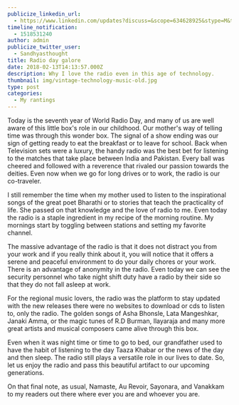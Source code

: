 ```yaml
---
publicize_linkedin_url:
  - https://www.linkedin.com/updates?discuss=&scope=634628925&stype=M&topic=6369181671031435264&type=U&a=z21Y
timeline_notification:
  - 1518531240
author: admin
publicize_twitter_user:
  - Sandhyasthought
title: Radio day galore
date: 2018-02-13T14:13:57.000Z
description: Why I love the radio even in this age of technology.
thumbnail: img/vintage-technology-music-old.jpg
type: post
categories:
  - My rantings
---
```

Today is the seventh year of World Radio Day, and many of us are well aware of this little box's role in our childhood. Our mother's way of telling time was through this wonder box. The signal of a show ending was our sign of getting ready to eat the breakfast or to leave for school. Back when Television sets were a luxury, the handy radio was the best bet for listening to the matches that take place between India and Pakistan. Every ball was cheered and followed with a reverence that rivaled our passion towards the deities. Even now when we go for long drives or to work, the radio is our co-traveler.

I still remember the time when my mother used to listen to the inspirational songs of the great poet Bharathi or to stories that teach the practicality of life. She passed on that knowledge and the love of radio to me. Even today the radio is a staple ingredient in my recipe of the morning routine. My mornings start by toggling between stations and setting my favorite channel.

The massive advantage of the radio is that it does not distract you from your work and if you really think about it, you will notice that it offers a serene and peaceful environment to do your daily chores or your work. There is an advantage of anonymity in the radio. Even today we can see the security personnel who take night shift duty have a radio by their side so that they do not fall asleep at work.

For the regional music lovers, the radio was the platform to stay updated with the new releases there were no websites to download or cds to listen to, only the radio. The golden songs of Asha Bhonsle, Lata Mangeshkar, Janaki Amma, or the magic tunes of R.D Burman, Ilayaraja and many more great artists and musical composers came alive through this box.

Even when it was night time or time to go to bed, our grandfather used to have the habit of listening to the day Taaza Khabar or the news of the day and then sleep. The radio still plays a versatile role in our lives to date. So, let us enjoy the radio and pass this beautiful artifact to our upcoming generations.

On that final note, as usual, Namaste, Au Revoir, Sayonara, and Vanakkam to my readers out there where ever you are and whoever you are.